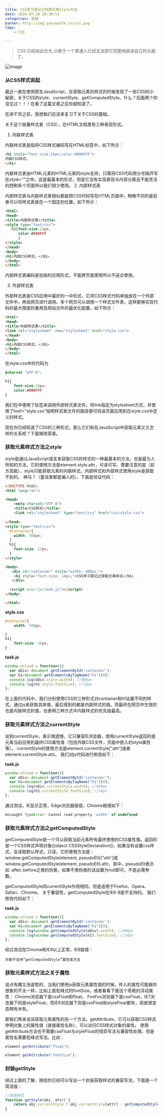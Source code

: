 ```yaml
---
title: CSS学习笔记之获取元素Style方法
date: 2016-07-20 20:30:53
categories: 前端
banner: http://img.yanyuanfe.cn/css.png
tags:
	- CSS

---
```


> CSS 已经如此壮大,以致于一个普通人已经无法把它完整地装进自己的头脑了。

![image](http://img.yanyuanfe.cn/css.png)

<!--more-->


### 从CSS样式说起

最近一直在使用原生JavaScript，在获取元素的样式的时候发现了一些CSS的小秘密，关于CSS的style、currentStyle、getComputedStyle。什么？后面两个你没见过！！！在看了这篇文章之后你就知道了。

在讲干货之前，我想我们应该来复习下关于CSS的基础。

关于这个层叠样式表（CSS），在HTML文档里有三种表现形式。
1. 内联样式表

内联样式表是指将CSS样式编码写在HTML标签中，如下所示：

``` html
<h1 style="font-size:16px;color:#000FFF">
内联CSS样式。
</h1>
```
内联样式表由HTML元素的HTML元素的style支持，只需将CSS代码用分号隔开写在style=""之中。这是最基本的形式，但是它没有实现表现与内容分离且不能灵活的控制多个页面所以我们很少使用。
2. 内部样式表

内部样式表与内联样式表相似都是把CSS代码写在HTML页面中，稍微不同的是前者可以将样式表放在一个固定的位置，如下所示：

``` html
<html>
<head>
<title>内部样式表</title>
<style type="text/css">
   h1{font-size:16px;
      color:#000FFF
      }
</style>
</head>
<body>
<h1>内部CSS样式。</h1>
</body>
</html>
```
内部样式表编码是初级的应用形式，不能跨页面使用所以不适合使用。


3. 外部样式表

外部样式表是CSS应用中最好的一中形式，它将CSS样式代码单独放在一个外部文件中，再由网页进行调用。多个网页可以调用一个样式文件表，这样能够实现代码的最大限度的重用及网站文件的最优化配置，如下所示：


``` html
<html>
<head>
<title>外部样式表</title>
<link rel="stylesheet" rev="stylesheet" href="style.css">
</head>
<body>
<h1>外部CSS样式。</h1>
</body>
</html>
```
在style.css中的代码为

``` css
@charset "UTF-8";

h1{
    font-size:16px;
    color:#000FFF
}
```
我们在<head>中使用了<link>标签来调用外部样式表文件。将link指定为stylesheet方式，并使用了href="style.css"指明样式表文件的路径便可将该页面应用到在style.css中定义的样式。

现在你已经知道了CSS的三种形式，那么它们和在JavaScript中获取元素又又怎样的关系呢？下面揭晓答案。

### 获取元素样式方法之style

style是通过JavaScript语言来获取CSS的样式的一种最基本的方法，也是最为人所知的方法，它的使用方法是element.style.attr，可读可写。需要注意的是（前方高能），style只能获取元素的内联样式，内部样式和外部样式使用style是获取不到的。
神马？（童话里都是骗人的）。下面是验证代码：

``` html
<!DOCTYPE html>
<html lang="en">

<head>
    <meta charset="UTF-8">
    <title>CSS样式</title>
    <link rel="stylesheet" type="text/css" href="css/style.css">
    
</head>
<style type="text/css">
  #container{
    width: 300px;
  }
  h1{
    font-size: 13px;
  }
</style>

<body>
   <div id="container" style="width: 400px;">
    <h1 style="font-size: 14px;">CSS学习笔记之获取元素样式</h1>
   </div>
  
  <script src="js/task.js"></script>
</body>

</html>
```
**style.css**

``` css
#container{
	width: 500px;

}
h1{
	font-size: 16px;
}
```
**task.js**

``` js
window.onload = function(){
  var oDiv= document.getElementById('container');
  var h1=document.getElementsByTagName("h1")[0];
  console.log(oDiv.style.width); //400px
  console.log(h1.style.fontSize); //14px
};
```
在上面的代码中，我们分别使用CSS的三种形式对container和h1设置不同的样式，通过js来获取具体值，最后得到的都是内联样式的值。而最终在网页中生效的也是内联样式的值，也表明三种方式中内联样式的优先级最高。

### 获取元素样式方法之currentStyle

说到currentStyle，表示很遗憾，它只兼容IE浏览器，使用currentStyle返回的是元素当前应用的最终CSS属性值（包括外联CSS文件，页面中嵌入的style属性等）。
currentStyle的使用方法是element.currentStyle["attr']或者element.currentStyle.attr。
我们对js代码进行修改如下：


**task.js**

``` js
window.onload = function(){
  var oDiv= document.getElementById('container');
  var h1=document.getElementsByTagName("h1")[0];
  console.log(oDiv.currentStyle.width); //400px
  console.log(h1.currentStyle.fontSize); //14px
};
```
通过测试，IE显示正常，Edge浏览器报错，Chrome报错如下：

``` js
Uncaught TypeError: Cannot read property 'width' of undefined
```

### 获取元素样式方法之getComputedStyle

getComputedStyle是一个可以获取当前元素所有最终使用的CSS属性值。返回的是一个CSS样式声明对象([object CSSStyleDeclaration])，如果没有设置css样式，会读取默认样式，只读。它的使用方法是：
window.getComputedStyle(element, pseudoElt)["attr']或window.getComputedStyle(element, pseudoElt).attr。其中，pseudoElt表示如 :after,:before之类的伪类，如果不用伪类的话设置为null即可，不是必需参数。

getComputedStyle同currentStyle作用相同，但是适用于Firefox、Opera、Safari、Chrome。
关于兼容性，getComputedStyle在IE6-8是不支持的。
我们修改代码如下：

**task.js**

``` js
window.onload = function(){
  var oDiv= document.getElementById('container');
  var h1=document.getElementsByTagName("h1")[0];
  console.log(window.getComputedStyle(oDiv).width); //400px
  console.log(window.getComputedStyle(h1).fontSize); //14px
};
```
经过测试在Chrome和IE9以上正常，IE8报错：

```
对象不支持“getComputedStyle”属性或方法
```

### 获取元素样式方法之关于属性

说点有趣又涨姿势的，当我们使用js获取元素属性值的时候，传入的属性可能跟你想象的不太一样，比如上面驼峰式的fontSize。或者看看下面这个奇葩的浮动属性：
Chrome浏览器下是cssFloat和float，
FireFox浏览器下是cssFloat，IE7浏览器下则是styleFloat，而IE9浏览器下则是cssFloat和styleFloat都有，简直很变态啊有木有。

那我们再来谈谈获取元素属性的另一个方法，getAttribute，它可以获取CSS样式申明对象上的属性值（直接属性名称），可以访问CSS样式对象的属性。
使用getAttribute方法也不需要cssFloat与styleFloat的怪异写法与兼容性处理，但是属性名需要驼峰式写法。比如：


``` js
element.getAttribute("float");
```


``` js
element.getAttribute("fontSize");
```
### 封装getStyle

经过上面的了解，相信你已经可以写出一个封装获取样式的兼容写法，下面是一个简洁版：


``` js
//获取样式
function getStyle(obj, attr) {
	return obj.currentStyle ? obj.currentStyle[attr] : getComputedStyle(obj, false)[attr];
}
```



